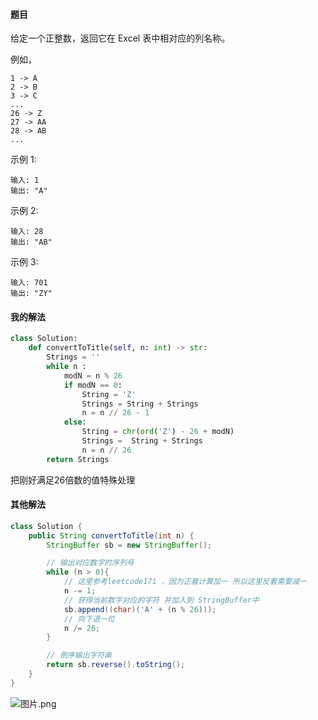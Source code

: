 #### 题目

给定一个正整数，返回它在 Excel 表中相对应的列名称。

例如，

    1 -> A
    2 -> B
    3 -> C
    ...
    26 -> Z
    27 -> AA
    28 -> AB 
    ...
示例 1:

```
输入: 1
输出: "A"
```


示例 2:

```
输入: 28
输出: "AB"
```


示例 3:

```
输入: 701
输出: "ZY"
```

#### 我的解法

```python
class Solution:
    def convertToTitle(self, n: int) -> str:
        Strings = ''
        while n :
            modN = n % 26
            if modN == 0:
                String = 'Z'
                Strings = String + Strings 
                n = n // 26 - 1
            else:    
                String = chr(ord('Z') - 26 + modN)
                Strings =  String + Strings 
                n = n // 26
        return Strings
```

把刚好满足26倍数的值特殊处理

#### 其他解法

```java
class Solution {
    public String convertToTitle(int n) {
        StringBuffer sb = new StringBuffer();

        // 输出对应数字的序列号
        while (n > 0){
            // 这里参考leetcode171 ，因为正着计算加一 所以这里反着需要减一
            n -= 1;
            // 获得当前数字对应的字符 并加入到 StringBuffer中
            sb.append((char)('A' + (n % 26)));
            // 向下退一位
            n /= 26;
        }

        // 倒序输出字符串
        return sb.reverse().toString();
    }
}
```

![图片.png](https://pic.leetcode-cn.com/72b2a96e1526021c316b8017bbf82a193d4fc5b51d829cd742863eec1964b0b1-%E5%9B%BE%E7%89%87.png)